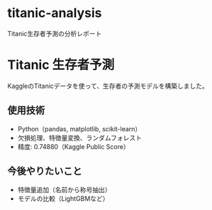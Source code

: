 # titanic-analysis
Titanic生存者予測の分析レポート
# Titanic 生存者予測

KaggleのTitanicデータを使って、生存者の予測モデルを構築しました。

## 使用技術
- Python（pandas, matplotlib, scikit-learn）
- 欠損処理、特徴量変換、ランダムフォレスト
- 精度: 0.74880（Kaggle Public Score）

## 今後やりたいこと
- 特徴量追加（名前から称号抽出）
- モデルの比較（LightGBMなど）
